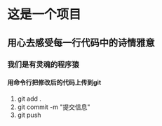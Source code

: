 # 这是一个项目

## 用心去感受每一行代码中的诗情雅意

### 我们是有灵魂的程序猿

#### 用命令行把修改后的代码上传到git
1. git add .
2. git commit -m "提交信息"
3. git push

